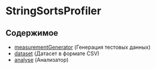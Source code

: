 # StringSortsProfiler

## Содержимое

- [measurementGenerator](https://github.com/AlexeyShalaev/SortsProfiler/blob/master/StringSorts/measurementGenerator.cpp) (Генерация тестовых данных)
- [dataset](https://github.com/AlexeyShalaev/SortsProfiler/blob/master/StringSorts/dataset.csv) (Датасет в формате CSV)
- [analyse](https://github.com/AlexeyShalaev/SortsProfiler/blob/master/StringSorts/analyse.ipynb) (Анализатор)